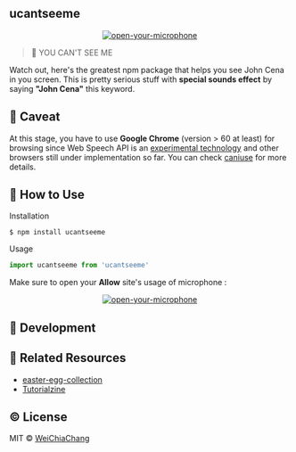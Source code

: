 ## ucantseeme

<p align="center">
  <a target="_blank" href="https://github.com/WeiChiaChang/ucantseeme">
    <img alt="open-your-microphone" src="https://i.imgur.com/AkVRDCR.gif">
  </a>
</p>

> 👊 YOU CAN'T SEE ME

Watch out, here's the greatest npm package that helps you see John Cena in you screen. This is pretty serious stuff with <b>special sounds effect</b> by saying <b>"John Cena"</b> this keyword.

## 🚨 Caveat
At this stage, you have to use <b>Google Chrome</b> (version >  60 at least) for browsing since Web Speech API is an [experimental technology](https://developer.mozilla.org/en-US/docs/Web/API/Web_Speech_API) and other browsers still under implementation so far. You can check [caniuse](https://caniuse.com/#feat=speech-recognition) for more details.

## 🤔 How to Use
Installation

```shell
$ npm install ucantseeme
```

Usage

```javascript
import ucantseeme from 'ucantseeme'
```

Make sure to open your <b>Allow</b> site's usage of microphone :

<p align="center">
  <a target="_blank" href="https://github.com/WeiChiaChang/ucantseeme">
    <img alt="open-your-microphone" src="https://i.imgur.com/tfGf5cH.png">
  </a>
</p>

## 🔧 Development

## 📝 Related Resources
- [easter-egg-collection](https://github.com/WeiChiaChang/easter-egg-collection)
- [Tutorialzine](https://tutorialzine.com/2017/08/converting-from-speech-to-text-with-javascript)

## ©️ License
MIT © [WeiChiaChang](https://github.com/WeiChiaChang)